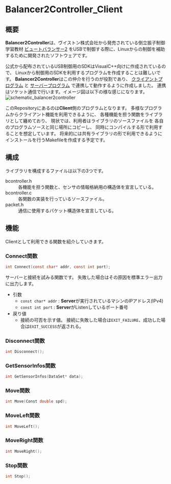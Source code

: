 # Balancer2Controller_Client

## 概要

**Balancer2Controller**は、ヴイストン株式会社から発売されている倒立振子制御学習教材
[ビュートバランサー2](https://www.vstone.co.jp/products/beauto_balancer_2/)
をUSBで制御する際に、Linuxからの制御を補助するために開発されたソフトウェアです。

公式から配布されているUSB制御用のSDKはVisualC++向けに作成されているので、
Linuxから制御用のSDKを利用するプログラムを作成することは難しいです。
**Balancer2Controller**はこの仲介を行うのが役割であり、
[クライアントプログラム](https://github.com/Rafka86/Balancer2Controller_Client)
と
[サーバープログラム](https://github.com/Rafka86/Balancer2Controller_Server)
で連携して動作するように作成しました。
連携はソケット通信で行います。イメージ図は以下の様な感じになります。
![schematic_balancer2controller](http://firemiller.net/img/bb2.png)

このRepositoryにあるのは**Client**側のプログラムとなります。
多様なプログラムからクライアント機能を利用できるように、
各種機能を担う関数をライブラリとして纏めており、
現状では、利用者はライブラリのソースファイルを
各自のプログラムソースと同じ場所にコピーし、
同時にコンパイルする形で利用することを想定しています。
将来的には共有ライブラリの形で利用できるように
インストールを行うMakefileを作成する予定です。

## 構成

ライブラリを構成するファイルは以下の3つです。
<dl>
	<dt>bcontroller.h</dt>
		<dd>各機能を担う関数と、センサの情報格納用の構造体を宣言している。</dd>
	<dt>bcontroller.c</dt>
		<dd>各関数の実装を行っているソースファイル。</dd>
	<dt>packet.h</dt>
		<dd>通信に使用するパケット構造体を宣言している。</dd>
</dl>

## 機能

Clientとして利用できる関数を紹介していきます。

### Connect関数

```c
int Connect(const char* addr, const int port);
```

サーバーと接続を試みる関数です。
失敗した場合はその原因を標準エラー出力に出力します。

* 引数
	- `const char* addr` : **Server**が実行されているマシンのIPアドレス(IPv4)
	- `const int port` : **Server**がListenしているポート番号
* 戻り値
	- 接続の可否を示す値。
		接続に失敗した場合は`EXIT_FAILURE`、成功した場合は`EXIT_SUCCESS`が返される。

### Disconnect関数

```c
int Disconnect();
```

### GetSensorInfos関数

```c
int GetSensorInfos(DataSet* data);
```

### Move関数

```c
int Move(Const double spd);
```

### MoveLeft関数

```c
int MoveLeft();
```

### MoveRight関数

```c
int MoveRight();
```

### Stop関数

```c
int Stop();
```
